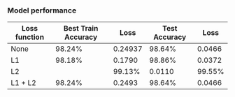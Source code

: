 
### Model performance
                    
Loss function	| Best Train Accuracy |	Loss	| Test Accuracy | Loss 
----- |-----|---|---|---
None|	98.24%|	0.24937|	98.64%|0.0466
L1|	98.18%|	0.1790|	98.86%|0.0372
L2|	|	99.13%|	0.0110|	99.55%|0.0144
L1 + L2|	98.24%|	0.2493|	98.64%|0.0466
